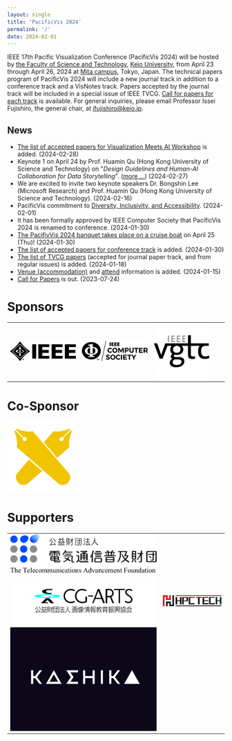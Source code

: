 ```yaml
---
layout: single
title: 'PacificVis 2024'
permalink: '/'
date: 2024-02-01
---
```


IEEE 17th Pacific Visualization Conference (PacificVis 2024) will be hosted by [the Faculty of Science and Technology](https://www.st.keio.ac.jp/en/),  [Keio University](https://www.keio.ac.jp/en/), from April 23 through April 26, 2024 at [Mita campus](https://www.keio.ac.jp/en/maps/mita.html), Tokyo, Japan. The technical papers program of PacificVis 2024 will include a new journal track in addition to a conference track and a VisNotes track. Papers accepted by the journal track will be included in a special issue of IEEE TVCG. [Call for papers for each track](/pvis2024/cfp/) is available. For general inquiries, please email Professor Issei Fujishiro, the general chair, at [ifujishiro@keio.jp](mailto:ifujishiro@keio.jp).

## News

- [The list of accepted papers for Visualization Meets AI Workshop](/pvis2024/papers/visxai/) is added. (2024-02-28)
- Keynote 1 on April 24 by Prof. Huamin Qu (Hong Kong University of Science and Technology) on "*Design Guidelines and Human-AI Collaboration for Data Storytelling*".  ([more ...](/pvis2024/program/keynote/#huamin_qu)) (2024-02-27)
- We are excited to invite two keynote speakers Dr. Bongshin Lee (Microsoft Research) and Prof. Huamin Qu (Hong Kong University of Science and Technology). (2024-02-16)
- PacificVis commitment to [Diversity, Inclusivity, and Accessibility](/pvis2024/attend/dia/). (2024-02-01)
- It has been formally approved by IEEE Computer Society that PacificVis 2024 is renamed to conference. (2024-01-30)
- [The PacifivVis 2024 banquet takes place on a cruise boat](/pvis2024/accepted/#banquet-april-25-thu) on April 25 (Thu)! (2024-01-30)
- [The list of accepted papers for conference track](/pvis2024/accepted/#papers-accepted-in-conference-track) is added. (2024-01-30)
- [The list of TVCG papers](/pvis2024/accepted/) (accepted for journal paper track, and from regular issues) is added. (2024-01-18)
- [Venue (accommodation)](/pvis2024/venue/) and [attend](/pvis2024/registration/) information is added. (2024-01-15)
- [Call for Papers](/pvis2024/cfp/) is out. (2023-07-24)

# Sponsors

<table align="center" border="0" cellpadding="0" cellspacing="0">
    <tr bordercolor="red">
        <td width="33%">
           <a href="https://www.ieee.org/"><img src="assets/images/sponsors/IEEE-logo.jpg"></a>
        </td>
        <td width="33%">
           <a href="https://www.computer.org/"><img src="assets/images/sponsors/IEEE-CS_LogoTM-black.jpg"></a>
        </td>    
        <td height="33%">
           <a href="https://tc.computer.org/vgtc/"><img src="assets/images/sponsors/vgtclogo-128_128.jpg"></a>
        </td>  
    </tr>
</table>

# Co-Sponsor

<p><a href="https://www.keio.ac.jp/en/"><img width="33%" src="assets/images/sponsors/keio.png"></a></p>

# Supporters

<table align="center" border="0" cellpadding="0" cellspacing="0">
    <tr>
        <td width="70%" align="center">
           <a href="https://www.taf.or.jp/"><img src="assets/images/supporters/taf.jpg"></a>
        </td>
    </tr>
    <tr>
        <td width="50%">
           <a href="https://www.cgarts.or.jp/"><img src="assets/images/supporters/cg-arts.jpg"></a>
        </td>
        <td width="50%">
           <a href="https://www.hpctech.co.jp/"><img src="assets/images/supporters/hpctech.jpg"></a>
        </td>
    </tr>
    <tr>
        <td width="50%">
           <a href="https://kashika.co.jp/"><img src="assets/images/supporters/kashika.png"></a>
        </td>
    </tr>
</table>
